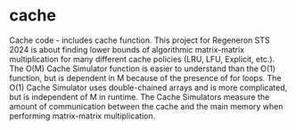 # cache
Cache code - includes cache function. This project for Regeneron STS 2024 is about finding lower bounds of algorithmic matrix-matrix multiplication for many different cache policies (LRU, LFU, Explicit, etc.). The O(M) Cache Simulator function is easier to understand than the O(1) function, but is dependent in M because of the presence of for loops. The O(1) Cache Simulator uses double-chained arrays and is more complicated, but is independent of M in runtime. The Cache Simulators measure the amount of communication between the cache and the main memory when performing matrix-matrix multiplication.
